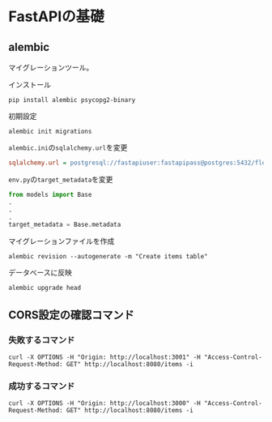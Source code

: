 # FastAPIの基礎

## alembic

マイグレーションツール。

インストール

```shell
pip install alembic psycopg2-binary
```

初期設定

```shell
alembic init migrations
```

`alembic.ini`の`sqlalchemy.url`を変更

```ini
sqlalchemy.url = postgresql://fastapiuser:fastapipass@postgres:5432/fleamarket
```

`env.py`の`target_metadata`を変更

```python
from models import Base
.
.
.
target_metadata = Base.metadata
```

マイグレーションファイルを作成

```shell
alembic revision --autogenerate -m "Create items table"
```

データベースに反映

```shell
alembic upgrade head
```

## CORS設定の確認コマンド

### 失敗するコマンド

```shell
curl -X OPTIONS -H "Origin: http://localhost:3001" -H "Access-Control-Request-Method: GET" http://localhost:8080/items -i
```

### 成功するコマンド

```shell
curl -X OPTIONS -H "Origin: http://localhost:3000" -H "Access-Control-Request-Method: GET" http://localhost:8080/items -i
```
